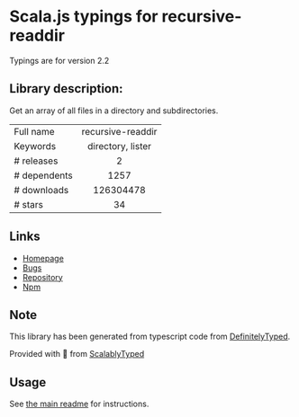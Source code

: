 
# Scala.js typings for recursive-readdir

Typings are for version 2.2

## Library description:
Get an array of all files in a directory and subdirectories.

|                    |                 |
| ------------------ | :-------------: |
| Full name          | recursive-readdir |
| Keywords           | directory, lister |
| # releases         | 2 |
| # dependents       | 1257 |
| # downloads        | 126304478 |
| # stars            | 34 |

## Links
- [Homepage](https://github.com/jergason/recursive-readdir#readme)
- [Bugs](https://github.com/jergason/recursive-readdir/issues)
- [Repository](https://github.com/jergason/recursive-readdir)
- [Npm](https://www.npmjs.com/package/recursive-readdir)
    


## Note
This library has been generated from typescript code from [DefinitelyTyped](https://definitelytyped.org).

Provided with :purple_heart: from [ScalablyTyped](https://github.com/oyvindberg/ScalablyTyped)

## Usage
See [the main readme](../../readme.md) for instructions.



